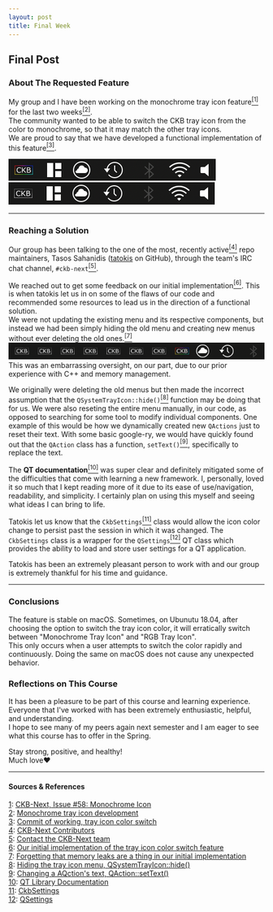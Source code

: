 ```yaml
---
layout: post
title: Final Week
---
```

## Final Post

### About The Requested Feature
My group and I have been working on the monochrome tray icon feature[<sup>[1]</sup>](#one)<a name="one-src"></a> for the last two weeks[<sup>[2]</sup>](#two)<a name="two-src"></a>.  
The community wanted to be able to switch the CKB tray icon from the color to monochrome, so that it may match the other tray icons.  
We are proud to say that we have developed a functional implementation of this feature[<sup>[3]</sup>](#three)<a name="three-src"></a>.  

![](../images/ckb-next-rgb-logo.png) ![](../images/ckb-next-monochrome-logo.png)  

---
### Reaching a Solution
Our group has been talking to the one of the most, recently active[<sup>[4]</sup>](#four)<a name="four-src"></a> repo maintainers, Tasos Sahanidis ([tatokis](https://github.com/tatokis) on GitHub), through the team's IRC chat channel, `#ckb-next`[<sup>[5]</sup>](#five)<a name="five-src"></a>.  

We reached out to get some feedback on our initial implementation[<sup>[6]</sup>](#six)<a name="six-src"></a>. This is when tatokis let us in on some of the flaws of our code and recommended some resources to lead us in the direction of a functional solution.  
We were not updating the existing menu and its respective components, but instead we had been simply hiding the old menu and creating new menus without ever deleting the old ones.[<sup>[7]</sup>](#seven)<a name="seven-src"></a>  
![](../images/multiple-ckb-tray-icons.png)  
This was an embarrassing oversight, on our part, due to our prior experience with C++ and memory management.  

We originally were deleting the old menus but then made the incorrect assumption that the `QSystemTrayIcon::hide()`[<sup>[8]</sup>](#eight)<a name="eight-src"></a> function may be doing that for us. We were also reseting the entire menu manually, in our code, as opposed to searching for some tool to modify individual components. One example of this would be how we dynamically created new `QActions` just to reset their text. With some basic google-ry, we would have quickly found out that the `QAction` class has a function, `setText()`[<sup>[9]</sup>](#nine)<a name="nine-src"></a>, specifically to replace the text.  

The __QT documentation__[<sup>[10]</sup>](#ten)<a name="ten-src"></a> was super clear and definitely mitigated some of the difficulties that come with learning a new framework. I, personally, loved it so much that I kept reading more of it due to its ease of use/navigation, readability, and simplicity. I certainly plan on using this myself and seeing what ideas I can bring to life.  

Tatokis let us know that the `CkbSettings`[<sup>[11]</sup>](#eleven)<a name="eleven-src"></a> class would allow the icon color change to persist past the session in which it was changed. The `CkbSettings` class is a wrapper for the `QSettings`[<sup>[12]</sup>](#twelve)<a name="twelve-src"></a> QT class which provides the ability to load and store user settings for a QT application.  

Tatokis has been an extremely pleasant person to work with and our group is extremely thankful for his time and guidance.  

---
### Conclusions
The feature is stable on macOS.
Sometimes, on Ubunutu 18.04, after choosing the option to switch the tray icon color, it will erratically switch between "Monochrome Tray Icon" and "RGB Tray Icon".  
This only occurs when a user attempts to switch the color rapidly and continuously. Doing the same on macOS does not cause any unexpected behavior.  

### Reflections on This Course
It has been a pleasure to be part of this course and learning experience. Everyone that I've worked with has been extremely enthusiastic, helpful, and understanding.  
I hope to see many of my peers again next semester and I am eager to see what this course has to offer in the Spring.  

Stay strong, positive, and healthy!  
Much love:heart:  

---
#### Sources & References
<a name="one"></a>[1](#one-src): [CKB-Next, Issue #58: Monochrome Icon](https://github.com/ckb-next/ckb-next/issues/58)  
<a name="two"></a>[2](#two-src): [Monochrome tray icon development](https://github.com/DanieSegarra36/ckb-next/tree/monochrome-tray-icon)  
<a name="three"></a>[3](#three-src): [Commit of working, tray icon color switch](https://github.com/DanieSegarra36/ckb-next/commit/a2b568dabe1a56e244c00c61b598b7b19c6fecf9)  
<a name="four"></a>[4](#four-src): [CKB-Next Contributors](https://github.com/ckb-next/ckb-next/graphs/contributors)  
<a name="five"></a>[5](#five-src): [Contact the CKB-Next team](https://github.com/ckb-next/ckb-next#contact)  
<a name="six"></a>[6](#six-src): [Our initial implementation of the tray icon color switch feature](https://github.com/DanieSegarra36/ckb-next/commit/dd6022bd2bc9d2dd2caac985af5fca8c7f31cb72)  
<a name="seven"></a>[7](#seven-src): [Forgetting that memory leaks are a thing in our initial implementation](https://github.com/ckb-next/ckb-next/blob/dd6022bd2bc9d2dd2caac985af5fca8c7f31cb72/src/gui/mainwindow.cpp#L398-L413)  
<a name="eight"></a>[8](#eight-src): [Hiding the tray icon menu, QSystemTrayIcon::hide()](https://doc.qt.io/qt-5/qsystemtrayicon.html#hide)  
<a name="nine"></a>[9](#nine-src): [Changing a AQction's text, QAction::setText()](https://doc.qt.io/qt-5/qaction.html#text-prop)  
<a name="ten"></a>[10](#ten-src): [QT Library Documentation](https://doc.qt.io/qt-5/classes.html)  
<a name="eleven"></a>[11](#eleven-src): [CkbSettings](https://github.com/ckb-next/ckb-next/blob/master/src/gui/ckbsettings.h)  
<a name="twelve"></a>[12](#twelve-src): [QSettings](https://doc.qt.io/qt-5/qsettings.html)  
